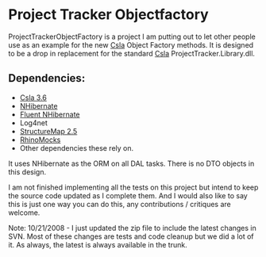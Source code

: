 # Project Tracker Objectfactory #


ProjectTrackerObjectFactory is a project I am putting out to let other people use as an example for the new [Csla](http://www.lhotka.net) Object Factory methods. It is designed to be a drop in replacement for the standard [Csla](http://www.lhotka.net) ProjectTracker.Library.dll.


## Dependencies: ##
  * [Csla 3.6](http://www.lhotka.net)
  * [NHibernate](http://sourceforge.net/projects/nhibernate)
  * [Fluent NHibernate](http://code.google.com/p/fluent-nhibernate/)
  * Log4net
  * [StructureMap 2.5](http://structuremap.sourceforge.net/)
  * [RhinoMocks](http://ayende.com/projects/rhino-mocks.aspx)
  * Other dependencies these rely on.


It uses NHibernate as the ORM on all DAL tasks. There is no DTO objects in this design.


I am not finished implementing all the tests on this project but intend to keep the source code updated as I complete them. And I would also like to say this is just one way you can do this, any contributions / critiques are welcome.

Note: 10/21/2008 - I just updated the zip file to include the latest changes in SVN. Most of these changes are tests and code cleanup but we did a lot of it. As always, the latest is always available in the trunk.